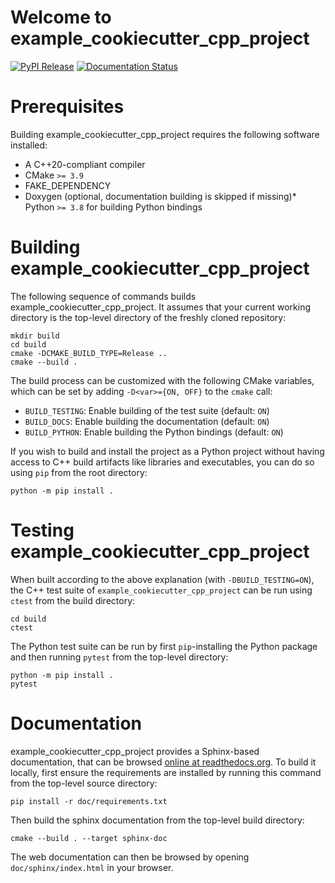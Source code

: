 # Welcome to example_cookiecutter_cpp_project

[![PyPI Release](https://img.shields.io/pypi/v/examplecookiecuttercppproject.svg)](https://pypi.org/project/examplecookiecuttercppproject)
[![Documentation Status](https://readthedocs.org/projects/None/badge/)](https://None.readthedocs.io/)



# Prerequisites

Building example_cookiecutter_cpp_project requires the following software installed:

* A C++20-compliant compiler
* CMake `>= 3.9`
* FAKE_DEPENDENCY
* Doxygen (optional, documentation building is skipped if missing)* Python `>= 3.8` for building Python bindings

# Building example_cookiecutter_cpp_project

The following sequence of commands builds example_cookiecutter_cpp_project.
It assumes that your current working directory is the top-level directory
of the freshly cloned repository:

```
mkdir build
cd build
cmake -DCMAKE_BUILD_TYPE=Release ..
cmake --build .
```

The build process can be customized with the following CMake variables,
which can be set by adding `-D<var>={ON, OFF}` to the `cmake` call:

* `BUILD_TESTING`: Enable building of the test suite (default: `ON`)
* `BUILD_DOCS`: Enable building the documentation (default: `ON`)
* `BUILD_PYTHON`: Enable building the Python bindings (default: `ON`)


If you wish to build and install the project as a Python project without
having access to C++ build artifacts like libraries and executables, you
can do so using `pip` from the root directory:

```
python -m pip install .
```

# Testing example_cookiecutter_cpp_project

When built according to the above explanation (with `-DBUILD_TESTING=ON`),
the C++ test suite of `example_cookiecutter_cpp_project` can be run using
`ctest` from the build directory:

```
cd build
ctest
```

The Python test suite can be run by first `pip`-installing the Python package
and then running `pytest` from the top-level directory:

```
python -m pip install .
pytest
```

# Documentation

example_cookiecutter_cpp_project provides a Sphinx-based documentation, that can
be browsed [online at readthedocs.org](https://example-cookiecutter-cpp-project.readthedocs.io).
To build it locally, first ensure the requirements are installed by running this command from the top-level source directory:

```
pip install -r doc/requirements.txt
```

Then build the sphinx documentation from the top-level build directory:

```
cmake --build . --target sphinx-doc
```

The web documentation can then be browsed by opening `doc/sphinx/index.html` in your browser.
